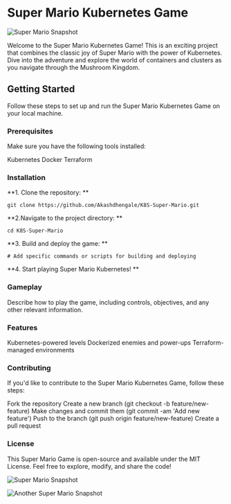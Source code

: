 # Super Mario Kubernetes Game

![Super Mario Snapshot](file:///C:/Users/Supriya/Downloads/mario.webp)







Welcome to the Super Mario Kubernetes Game! This is an exciting project that combines the classic joy of Super Mario with the power of Kubernetes. Dive into the adventure and explore the world of containers and clusters as you navigate through the Mushroom Kingdom.

## Getting Started
Follow these steps to set up and run the Super Mario Kubernetes Game on your local machine.

### Prerequisites
Make sure you have the following tools installed:

Kubernetes
Docker
Terraform

### Installation

**1. Clone the repository:
**
```
git clone https://github.com/Akashdhengale/K8S-Super-Mario.git
```

**2.Navigate to the project directory:
**


```
cd K8S-Super-Mario
```

**3. Build and deploy the game:
**

```
# Add specific commands or scripts for building and deploying
```


**4. Start playing Super Mario Kubernetes!
**

### Gameplay
Describe how to play the game, including controls, objectives, and any other relevant information.

### Features
Kubernetes-powered levels
Dockerized enemies and power-ups
Terraform-managed environments

### Contributing

If you'd like to contribute to the Super Mario Kubernetes Game, follow these steps:

Fork the repository
Create a new branch (git checkout -b feature/new-feature)
Make changes and commit them (git commit -am 'Add new feature')
Push to the branch (git push origin feature/new-feature)
Create a pull request

### License
This Super Mario Game is open-source and available under the MIT License. Feel free to explore, modify, and share the code!


![Super Mario Snapshot](https://cdn.hashnode.com/res/hashnode/image/upload/v1705850500616/1ec14329-ea3a-4eb3-9b31-af528fa33708.png)








![Another Super Mario Snapshot](https://cdn.hashnode.com/res/hashnode/image/upload/v1705850738284/656ef3e0-bd8b-4c26-a7e2-dce89fdc92c3.png)


